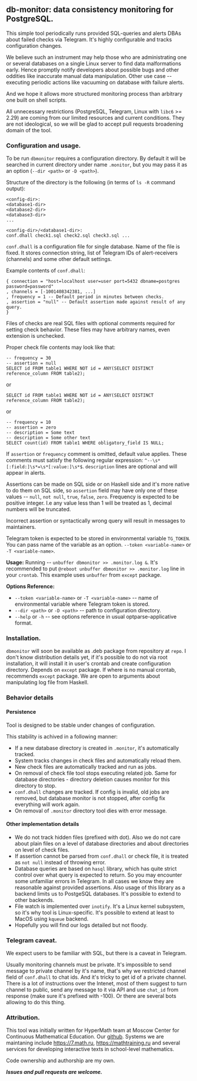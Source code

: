 ## db-monitor: data consistency monitoring for PostgreSQL.

This simple tool periodically runs provided SQL-queries and alerts DBAs about failed checks via Telegram.
It's highly configurable and tracks configuration changes.

We believe such an instrument may help those who are administrating one or several databases on a single Linux server to find data malformations early. Hence promptly notify developers about possible bugs and other oddities like inaccurate manual data manipulation. Other use case -- executing periodic actions like vacuuming on database with failure alerts.

And we hope it allows more structured monitoring process than arbitrary one built on shell scripts.

All unnecessary restrictions (PostgreSQL, Telegram, Linux with `libc6` >= 2.29) are coming from our limited resources and current conditions. They are not ideological, so we will be glad to accept pull requests broadening domain of the tool.

### Configuration and usage.

To be run `dbmonitor` requires a configuration directory. By default it will be searched in current directory under name `.monitor`, but you may pass it as an option (`--dir <path>` or `-D <path>`).

Structure of the directory is the following (in terms of `ls -R` command output):
```
<config-dir>:
<database1-dir>
<database2-dir>
<database3-dir>
...

<config-dir>/<database1-dir>:
conf.dhall check1.sql check2.sql check3.sql ...
```

`conf.dhall` is a configuration file for single database. Name of the file is fixed. It stores connection string, list of Telegram IDs of alert-receivers (channels) and some other default settings.

Example contents of `conf.dhall`:
```
{ connection = "host=localhost user=user port=5432 dbname=postgres password=password"
, channels = [-1001408342381, ...]
, frequency = 1 -- Default period in minutes between checks.
, assertion = "null" -- Default assertion made against result of any query.
}
```

Files of checks are real SQL files with optional comments required for setting check behavior. These files may have arbitrary names, even extension is unchecked.

Proper check file contents may look like that:
```
-- frequency = 30
-- assertion = null
SELECT id FROM table1 WHERE NOT id = ANY(SELECT DISTINCT reference_column FROM table2);
```

or
```
SELECT id FROM table1 WHERE NOT id = ANY(SELECT DISTINCT reference_column FROM table2);
```

or
```
-- frequency = 10
-- assertion = zero
-- description = Some text
-- description = Some other text
SELECT count(id) FROM table1 WHERE obligatory_field IS NULL;
```

If `assertion` or `frequency` comment is omitted, default value applies.
These comments must satisfy the following regular expression: `^--\s*[:field:]\s*=\s*[:value:]\s*$`. `description` lines are optional and will appear in alerts.

Assertions can be made on SQL side or on Haskell side and it's more native to do them on SQL side, so `assertion` field may have only one of these values -- `null`, `not null`, `true`, `false`, `zero`.
Frequency is expected to be positive integer. I.e any value less than 1 will be treated as 1, decimal numbers will be truncated.

Incorrect assertion or syntactically wrong query will result in messages to maintainers.

Telegram token is expected to be stored in environmental variable `TG_TOKEN`. You can pass name of the variable as an option. `--token <variable-name>` or `-T <variable-name>`.

**Usage:**
Running -- `unbuffer dbmonitor >> .monitor.log &`. It's recommended to put `@reboot unbuffer dbmonitor >> .monitor.log` line in your `crontab`. This example uses `unbuffer` from `except` package.

**Options Reference:**

* `--token <variable-name>` or `-T <variable-name>` -- name of environmental variable where Telegram token is stored.
* `--dir <path>` or `-D <path>` -- path to configuration directory.
* `--help` or `-h` -- see options reference in usual optparse-applicative format.

### Installation.

`dbmonitor` will soon be available as .deb package from repository at `repo`. I don't know distribution details yet, if it's possible to do not via root installation, it will install it in user's crontab and create configuration directory.
Depends on `except` package. If where is no manual crontab, recommends `except` package. We are open to arguments about manipulating log file from Haskell.

### Behavior details

#### Persistence

Tool is designed to be stable under changes of configuration.

This stability is achived in a following manner:
* If a new database directory is created in `.monitor`, it's automatically tracked.
* System tracks changes in check files and automatically reload them.
* New check files are automatically tracked and run as jobs.
* On removal of check file tool stops executing related job. Same for database directories - directory deletion causes monitor for this directory to stop.
* `conf.dhall` changes are tracked. If config is invalid, old jobs are removed, but database monitor is not stopped, after config fix everything will work again.
* On removal of `.monitor` directory tool dies with error message.

#### Other implementation details

* We do not track hidden files (prefixed with dot). Also we do not care about plain files on a level of database directories and about directories on level of check files.
* If assertion cannot be parsed from `conf.dhall` or check file, it is treated as `not null` instead of throwing error.
* Database queries are based on `hasql` library, which has quite strict control over what query is expected to return. So you may encounter some unfamiliar errors in Telegram. In all cases we know they are reasonable against provided assertions. Also usage of this library as a backend limits us to PostgeSQL databases. It's possible to extend to other backends.
* File watch is implemented over `inotify`. It's a Linux kernel subsystem, so it's why tool is Linux-specific. It's possible to extend at least to MacOS using `kqueue` backend.
* Hopefully you will find our logs detailed but not floody.

### Telegram caveat.

We expect users to be familiar with SQL, but there is a caveat in Telegram.

Usually monitoring channels must be private. It's impossible to send message to private channel by it's name, that's why we restricted channel field of `conf.dhall` to chat ids. And it's tricky to get id of a private channel. There is a lot of instructions over the Intenet, most of them suggest to turn channel to public, send any message to it via API and use `chat_id` from response (make sure it's prefixed with -100). Or there are several bots allowing to do this thing.

### Attribution.

This tool was initially written for HyperMath team at Moscow Center for Continuous Mathematical Education. Our [github](https://github.com/Pandora-MCCME).
Systems we are maintaning include https://7.math.ru, https://mathtraining.ru and several services for developing interactive texts in school-level mathematics.

Code ownership and authorship are my own.

**_Issues and pull requests are welcome._**
